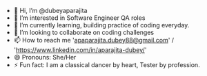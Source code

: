 - 👋 Hi, I’m @dubeyaparajita
- 👀 I’m interested in Software Engineer QA roles
- 🌱 I’m currently learning, building practice of coding everyday.
- 💞️ I’m looking to collaborate on coding challenges
- 📫 How to reach me 'apaparajita.dubey88@gmail.com' / 'https://www.linkedin.com/in/aparajita-dubey/'
- 😄 Pronouns: She/Her
- ⚡ Fun fact: I am a classical dancer by heart, Tester by profession.

<!---
dubeyaparajita/dubeyaparajita is a ✨ special ✨ repository because its `README.md` (this file) appears on your GitHub profile.
You can click the Preview link to take a look at your changes.
--->
